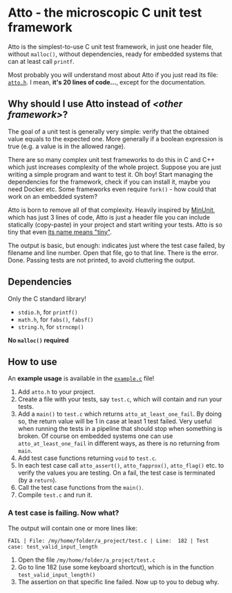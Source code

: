 Atto - the microscopic C unit test framework
===============================================================================

Atto is the simplest-to-use C unit test framework, in just one header file,
without `malloc()`, without dependencies, ready for embedded systems that
can at least call `printf`.

Most probably you will understand most about Atto if you just read its
file: [`atto.h`](atto.h). I mean, **it's 20 lines of code...**, except
for the documentation.



Why should I use Atto instead of _\<other framework\>_?
-------------------------------------------------------

The goal of a unit test is generally very simple: verify that the obtained
value equals to the expected one. More generally if a boolean expression is
true (e.g. a value is in the allowed range).

There are so many complex unit test frameworks to do this in C and C++
which just increases complexity of the whole project. Suppose you are just
writing a simple program and want to test it. Oh boy! Start managing the
dependencies for the framework, check if you can install it, maybe you need
Docker etc. Some frameworks even require `fork()` - how could that work on
an embedded system?

Atto is born to remove all of that complexity. Heavily inspired by
[MinUnit](http://www.jera.com/techinfo/jtns/jtn002.html), which has just 3
lines of code, Atto is just a header file you can include statically
(copy-paste) in your project and start writing your tests. Atto is so tiny that
even [its name means "tiny"](https://en.wikipedia.org/wiki/Atto-).

The output is basic, but enough: indicates just where the test case failed, by
filename and line number. Open that file, go to that line. There is the error.
Done. Passing tests are not printed, to avoid cluttering the output.



Dependencies
----------------------------------------

Only the C standard library!

- `stdio.h`, for `printf()`
- `math.h`, for `fabs()`, `fabsf()`
- `string.h`, for `strncmp()`

**No `malloc()` required**


How to use
----------------------------------------

An **example usage** is available in the [`example.c`](example.c) file!

1. Add `atto.h` to your project.
2. Create a file with your tests, say `test.c`, which will contain and run
   your tests.
3. Add a `main()` to `test.c` which returns `atto_at_least_one_fail`. By doing
   so, the return value will be 1 in case at least 1 test failed. Very useful
   when running the tests in a pipeline that should stop when something is
   broken. Of course on embedded systems one can use `atto_at_least_one_fail`
   in different ways, as there is no returning from `main`.
4. Add test case functions returning `void` to `test.c`.
5. In each test case call `atto_assert()`, `atto_fapprox()`, `atto_flag()` etc.
   to verify the values you are testing. On a fail, the test case is terminated
   (by a `return`).
6. Call the test case functions from the `main()`.
7. Compile `test.c` and run it.


### A test case is failing. Now what?

The output will contain one or more lines like:

```
FAIL | File: /my/home/folder/a_project/test.c | Line:  182 | Test case: test_valid_input_length
```

1. Open the file `/my/home/folder/a_project/test.c`
2. Go to line 182 (use some keyboard shortcut), which is in the function
   `test_valid_input_length()`
3. The assertion on that specific line failed. Now up to you to debug why.
